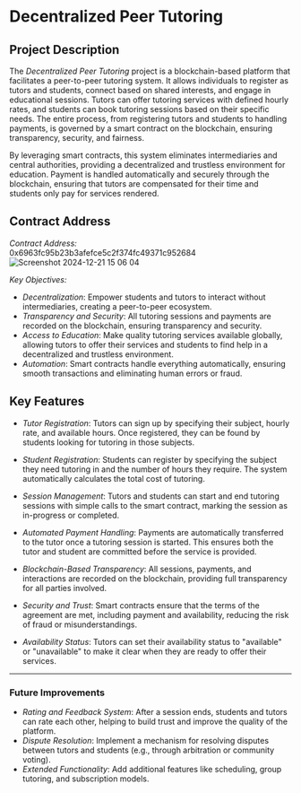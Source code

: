 # Decentralized Peer Tutoring

## Project Description

The *Decentralized Peer Tutoring* project is a blockchain-based platform that facilitates a peer-to-peer tutoring system. It allows individuals to register as tutors and students, connect based on shared interests, and engage in educational sessions. Tutors can offer tutoring services with defined hourly rates, and students can book tutoring sessions based on their specific needs. The entire process, from registering tutors and students to handling payments, is governed by a smart contract on the blockchain, ensuring transparency, security, and fairness.

By leveraging smart contracts, this system eliminates intermediaries and central authorities, providing a decentralized and trustless environment for education. Payment is handled automatically and securely through the blockchain, ensuring that tutors are compensated for their time and students only pay for services rendered.

## Contract Address

*Contract Address:*  
0x6963fc95b23b3afefce5c2f374fc49371c952684
![Screenshot 2024-12-21 15 06 04](https://github.com/user-attachments/assets/fa7d98e5-5011-4f52-8399-bea4449c6151)

*Key Objectives:*
- *Decentralization*: Empower students and tutors to interact without intermediaries, creating a peer-to-peer ecosystem.
- *Transparency and Security*: All tutoring sessions and payments are recorded on the blockchain, ensuring transparency and security.
- *Access to Education*: Make quality tutoring services available globally, allowing tutors to offer their services and students to find help in a decentralized and trustless environment.
- *Automation*: Smart contracts handle everything automatically, ensuring smooth transactions and eliminating human errors or fraud.

## Key Features

- *Tutor Registration*: Tutors can sign up by specifying their subject, hourly rate, and available hours. Once registered, they can be found by students looking for tutoring in those subjects.
  
- *Student Registration*: Students can register by specifying the subject they need tutoring in and the number of hours they require. The system automatically calculates the total cost of tutoring.
  
- *Session Management*: Tutors and students can start and end tutoring sessions with simple calls to the smart contract, marking the session as in-progress or completed.
  
- *Automated Payment Handling*: Payments are automatically transferred to the tutor once a tutoring session is started. This ensures both the tutor and student are committed before the service is provided.
  
- *Blockchain-Based Transparency*: All sessions, payments, and interactions are recorded on the blockchain, providing full transparency for all parties involved.
  
- *Security and Trust*: Smart contracts ensure that the terms of the agreement are met, including payment and availability, reducing the risk of fraud or misunderstandings.
  
- *Availability Status*: Tutors can set their availability status to "available" or "unavailable" to make it clear when they are ready to offer their services.

---

### Future Improvements

- *Rating and Feedback System*: After a session ends, students and tutors can rate each other, helping to build trust and improve the quality of the platform.
- *Dispute Resolution*: Implement a mechanism for resolving disputes between tutors and students (e.g., through arbitration or community voting).
- *Extended Functionality*: Add additional features like scheduling, group tutoring, and subscription models.
